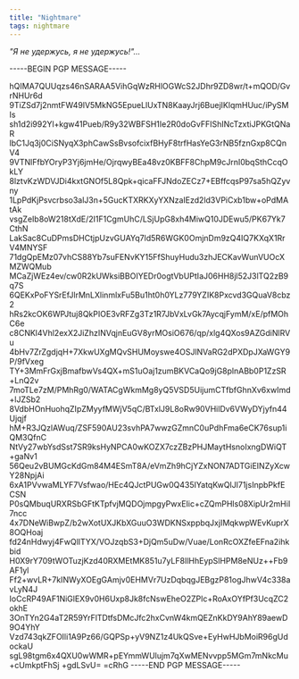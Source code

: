 ```yaml
---
title: "Nightmare"
tags: nightmare
---
```


_"Я не удержусь, я не удержусь!"..._

-----BEGIN PGP MESSAGE-----

hQIMA7QUUqzs46nSARAA5VihGqWzRHlOGWcS2JDhr9ZD8wr/t+mQOD/GvrNHUr6d
9TiZSd7j2nmtFW49lV5MkNG5EpueLlUxTN8KaayJrj6BuejIKlqmHUuc/iPySMIs
sh1d2i992Yl+kgw41Pueb/R9y32WBFSH1Ie2R0doGvFFIShINcTzxtiJPKGtQNaR
lbC1Jq3j0CiSNyqX3phCawSsBvsofcixfBHyF8trfHasYeG3rNB5fznGxp8CQnV4
9VTNlFfbYOryP3Yj6jmHe/OjrqwyBEa48vz0KBFF8ChpM9cJrnI0bqSthCcqOkLY
8lztvKzWDVJDi4kxtGNOf5L8Qpk+qicaFFJNdoZECz7+EBffcqsP97sa5hQZyvny
1LpPdKjPsvcrbso3alJ3n+5GucKTXRKXyYXNzaIEzd2ld3VPiCxb1bw+oPdMAtAk
vsgZeIb8oW218tXdE/2I1F1CgmUhC/LSjUpG8xh4MiwQ10JDEwu5/PK67Yk7CthN
LakSac8CuDPmsDHCtjpUzvGUAYq7ld5R6WGK0OmjnDm9zQ4IQ7KXqX1RrV4MNYSF
71dgQpEMz07vhCS88Yb7suFENvKY15FfShuyHudu3zhJECKavWunVUOcXMZWQMub
MCaZjWEz4ev/cw0R2kUWksiBBOIYEDr0ogtVbUPtIaJ06HH8jl52J3lTQ2zB9q7S
6QEKxPoFYSrEfJlrMnLXlinmlxFu5Bu1ht0h0YLz779YZIK8Pxcvd3GQuaV8cbz2
hRs2kcOK6WPJtuj8QkPIOE3vRFZg3Tz1R7JbVxLvGk7AycqjFymM/xE/pfMOhC6e
c8CNKl4Vhl2exX2JiZhzINVqjnEuGV8yrMOsiO676/qp/xlg4QXos9AZGdiNlRVu
4bHv7ZrZgdjqH+7XkwUXgMQvSHUMoyswe4OSJlNVaRG2dPXDpJXaWGY9P/9fVxeg
TY+3MmFrGxjBmafbwVs4QX+mS1uOaj1zumBKVCaQo9jG8plnABb0P1ZzSR+LnQ2v
7moTLe7zM/PMhRg0/WATACgWkmMg8yQ5VSD5UijumCTfbfGhnXv6xwImd+lJZSb2
8VdbHOnHuohqZIpZMyyfMWjV5qC/BTxlJ9L8oRw90VHilDv6VWyDYjyfn44Ujqjf
hM+R3JQzlAWuq/ZSF590AU23svhPA7wwzGZmnC0uPdhFma6eCK76sup1iQM3QfnC
NtVy27wbYsdSst7SR9ksHyNPCA0wKOZX7czZBzPHJMaytHsnoIxngDWiQT+gaNv1
56Qeu2vBUMGcKdGm84M4ESmT8A/eVmZh9hCjYZxNON7ADTGiEINZyXcwY28NpjAi
6xA1PVvwaMLYF7Vsfwao/HEc4QJctPUGw0Q435IYatqKwQIJl71jsInpbPkfECSN
P0sQMbuqURXRSbGFtKTpfvjMQDOjmpgyPwxEIic+cZQmPHls08XipUr2mHiI7ncc
4x7DNeWiBwpZ/b2wXotUXJKbXGuuO3WDKNSxppbqJxjIMqkwpWEvKuprX8OQHoaj
fd24nHdwyj4FwQlITYX/VOJzqbS3+DjQm5uDw/Vuae/LonRcOXZfeEFna2ihkbid
H0X9rY709tWOTuzjKzd40RXMEtMK851u7yLF8IlHhEypSlHPM8eNUz++Fb9AF1yl
Ff2+wvLR+7kINWyXOEgGAmjv0EHMVr7UzDqbqgJEBgzP81ogJhwV4c338avLyN4J
IoCcRP49AF1NiGlEX9v0H6Uxp8Jk8fcNswEheO2ZPlc+RoAxOYfPf3UcqZC2okhE
3OnTYn2G4aT2R59YrFlTDtfsDMcJfc2hxCvnW4kmQEZnKkDY9AhY89aewD9O4YhY
Vzd743qkZFOIli1A9Pz66/GQPSp+yV9NZ1z4UkQSve+EyHwHJbMoiR96gUdockaU
sgL98tgm6x4QXU0wWMR+pEYmmWUlujm7qXwMENvvpp5MGm7mNkcMu+cUmkptFhSj
+gdLSvU=
=cRhG
-----END PGP MESSAGE-----
